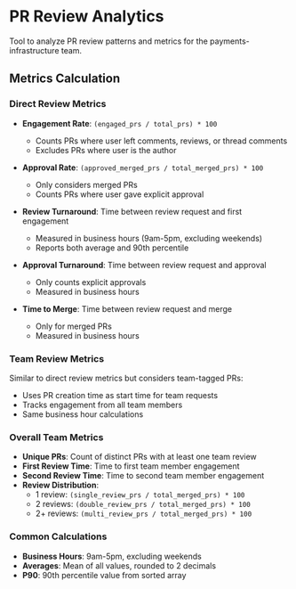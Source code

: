 # PR Review Analytics

Tool to analyze PR review patterns and metrics for the payments-infrastructure team.

## Metrics Calculation

### Direct Review Metrics
- **Engagement Rate**: `(engaged_prs / total_prs) * 100`
  - Counts PRs where user left comments, reviews, or thread comments
  - Excludes PRs where user is the author

- **Approval Rate**: `(approved_merged_prs / total_merged_prs) * 100`
  - Only considers merged PRs
  - Counts PRs where user gave explicit approval

- **Review Turnaround**: Time between review request and first engagement
  - Measured in business hours (9am-5pm, excluding weekends)
  - Reports both average and 90th percentile

- **Approval Turnaround**: Time between review request and approval
  - Only counts explicit approvals
  - Measured in business hours

- **Time to Merge**: Time between review request and merge
  - Only for merged PRs
  - Measured in business hours

### Team Review Metrics
Similar to direct review metrics but considers team-tagged PRs:
- Uses PR creation time as start time for team requests
- Tracks engagement from all team members
- Same business hour calculations

### Overall Team Metrics
- **Unique PRs**: Count of distinct PRs with at least one team review
- **First Review Time**: Time to first team member engagement
- **Second Review Time**: Time to second team member engagement
- **Review Distribution**: 
  - 1 review: `(single_review_prs / total_merged_prs) * 100`
  - 2 reviews: `(double_review_prs / total_merged_prs) * 100`
  - 2+ reviews: `(multi_review_prs / total_merged_prs) * 100`

### Common Calculations
- **Business Hours**: 9am-5pm, excluding weekends
- **Averages**: Mean of all values, rounded to 2 decimals
- **P90**: 90th percentile value from sorted array
